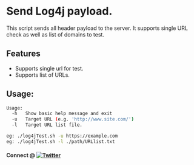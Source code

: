 # Send Log4j payload.

This script sends all header payload to the server.
It supports single URL check as well as list of domains to test.

## Features

- Supports single url for test.
- Supports list of URLs.

## Usage:
```sh
Usage:
  -h   Show basic help message and exit
  -u   Target URL (e.g. 'http://www.site.com/')
  -l   Target URL list file.

eg: ./log4jTest.sh -u https://example.com
eg: ./log4jTest.sh -l ./path/URLlist.txt
```


#### Connect @ [![Twitter](https://img.shields.io/badge/-abhiunix-1DA1F2?style=flat-square&logo=Twitter&logoColor=white&link=https://twitter.com/abhiunix/)](https://twitter.com/abhiunix/)